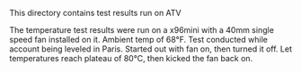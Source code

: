 This directory contains test results run on ATV

The temperature test results were run on a x96mini with a 40mm single speed fan installed on it.  Ambient temp of 68°F.  Test conducted while account being leveled in Paris.  Started out with fan on, then turned it off.  Let temperatures reach plateau of 80°C, then kicked the fan back on.
